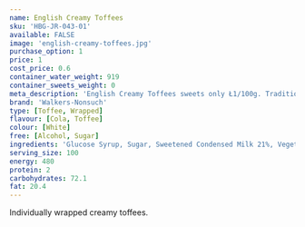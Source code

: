```yaml
---
name: English Creamy Toffees
sku: 'HBG-JR-043-01'
available: FALSE
image: 'english-creamy-toffees.jpg'
purchase_option: 1
price: 1
cost_price: 0.6
container_water_weight: 919
container_sweets_weight: 0
meta_description: 'English Creamy Toffees sweets only Ł1/100g. Traditional sweets and more at Humbugs Confectionery Store. Specialists in satisfying your sweet tooth!'
brand: 'Walkers-Nonsuch'
type: [Toffee, Wrapped]
flavour: [Cola, Toffee]
colour: [White]
free: [Alcohol, Sugar]
ingredients: 'Glucose Syrup, Sugar, Sweetened Condensed Milk 21%, Vegetable Oil (Palm Oil), Butter 4%, Salt, Molasses, Emulsifier (E471), Flavourings'
serving_size: 100
energy: 480
protein: 2
carbohydrates: 72.1
fat: 20.4
---
```

Individually wrapped creamy toffees.